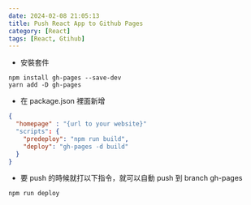 ```yaml
---
date: 2024-02-08 21:05:13
title: Push React App to Github Pages
category: [React]
tags: [React, Gtihub]
---
```


- 安裝套件
``` shell
npm install gh-pages --save-dev
yarn add -D gh-pages
```

- 在 package.json 裡面新增
```json
{
  "homepage" : "{url to your website}"
  "scripts": {
    "predeploy": "npm run build",
    "deploy": "gh-pages -d build"
  }
}
```

- 要 push 的時候就打以下指令，就可以自動 push 到 branch gh-pages
``` shell
npm run deploy
```
